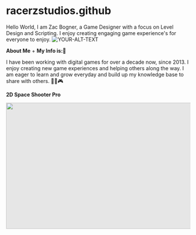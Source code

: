 # racerzstudios.github
Hello World, I am Zac Bogner, a Game Designer with a focus on Level Design and Scripting. I enjoy creating engaging game experience's for everyone to enjoy. 
<picture>
 <source media="(prefers-color-scheme: dark)" srcset="YOUR-DARKMODE-IMAGE">
 <source media="(prefers-color-scheme: light)" srcset="YOUR-LIGHTMODE-IMAGE">
 <img alt="YOUR-ALT-TEXT" src="YOUR-DEFAULT-IMAGE">
</picture>

<body>
 
**About Me** + **My Info is:🏁**
 <p> I have been working with digital games for over a decade now, since 2013. I enjoy creating new game experiences and helping others along the way. I am eager to learn and grow everyday and build up my knowledge base to share with others. 🥇🎲🎮</p>
</body>

<body> 
 
**2D Space Shooter Pro**

<img style="display: block;-webkit-user-select: none;margin: auto;cursor: zoom-in;background-color: hsl(0, 0%, 90%);transition: background-color 300ms;" src="https://github-production-user-asset-6210df.s3.amazonaws.com/9754905/300295636-40e675d0-e663-4757-a2e4-028d76ac72d5.PNG?X-Amz-Algorithm=AWS4-HMAC-SHA256&amp;X-Amz-Credential=AKIAVCODYLSA53PQK4ZA%2F20240128%2Fus-east-1%2Fs3%2Faws4_request&amp;X-Amz-Date=20240128T214432Z&amp;X-Amz-Expires=300&amp;X-Amz-Signature=61dcf3a04947710c64f1969070e8e374e569fe77817a5650ce99d37afca70747&amp;X-Amz-SignedHeaders=host&amp;actor_id=9754905&amp;key_id=0&amp;repo_id=749131996" width="611" height="345">
</body>
